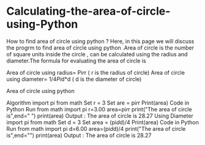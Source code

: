 # Calculating-the-area-of-circle-using-Python

How to find area of circle using python ?
Here, in this page we will discuss the progrm to find area of circle using python .Area of circle is the number of square units inside the circle , can be calculated using the radius and diameter.The formula for evaluating the area of circle is

Area of circle using radius=   Pi*r*r    ( r is the radius of circle)
Area of circle using diameter=  1/4*Pi*d*d   ( d is the diameter of circle)
 

Area of circle using python

Algorithm
import pi from math
Set r = 3
Set are = pi*r*r
Print(area)
Code in Python
Run
from math import pi
r=3.00 
area=pi*r*r 
print("The area of circle is",end=" ") 
print(area)
Output :
The area of circle is 28.27
Using Diameter
import pi from math
Set d = 3
Set area = (pi*d*d)/4
Print(area)
Code in Python
Run
from math import pi
d=6.00
area=(pi*d*d)/4
print("The area of circle is",end="")
print(area)
Output :
The area of circle is 28.27

